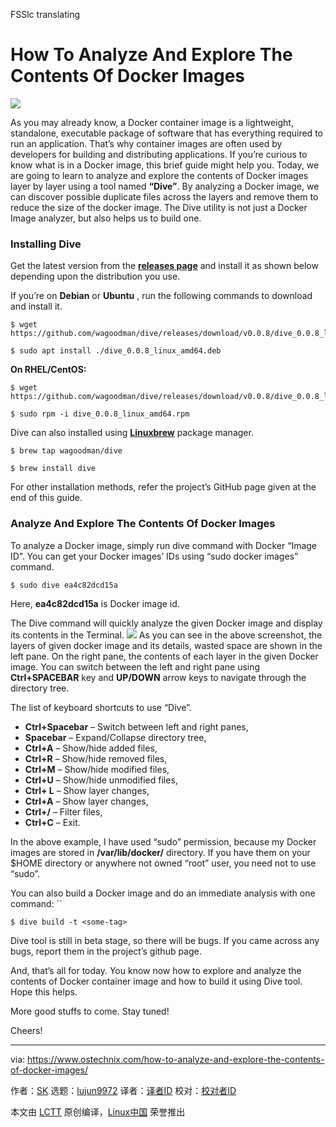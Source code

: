 FSSlc translating

How To Analyze And Explore The Contents Of Docker Images
======
![](https://www.ostechnix.com/wp-content/uploads/2018/10/dive-tool-720x340.png)

As you may already know, a Docker container image is a lightweight, standalone, executable package of software that has everything required to run an application. That’s why container images are often used by developers for building and distributing applications. If you’re curious to know what is in a Docker image, this brief guide might help you. Today, we are going to learn to analyze and explore the contents of Docker images layer by layer using a tool named **“Dive”**. By analyzing a Docker image, we can discover possible duplicate files across the layers and remove them to reduce the size of the docker image. The Dive utility is not just a Docker Image analyzer, but also helps us to build one.

### Installing Dive

Get the latest version from the [**releases page**][1] and install it as shown below depending upon the distribution you use.

If you’re on **Debian** or **Ubuntu** , run the following commands to download and install it.

```
$ wget https://github.com/wagoodman/dive/releases/download/v0.0.8/dive_0.0.8_linux_amd64.deb

$ sudo apt install ./dive_0.0.8_linux_amd64.deb
```

**On RHEL/CentOS:**

```
$ wget https://github.com/wagoodman/dive/releases/download/v0.0.8/dive_0.0.8_linux_amd64.rpm

$ sudo rpm -i dive_0.0.8_linux_amd64.rpm
```

Dive can also installed using [**Linuxbrew**][2] package manager.

```
$ brew tap wagoodman/dive

$ brew install dive
```

For other installation methods, refer the project’s GitHub page given at the end of this guide.

### Analyze And Explore The Contents Of Docker Images

To analyze a Docker image, simply run dive command with Docker “Image ID”. You can get your Docker images’ IDs using “sudo docker images” command.

```
$ sudo dive ea4c82dcd15a
```

Here, **ea4c82dcd15a** is Docker image id.

The Dive command will quickly analyze the given Docker image and display its contents in the Terminal.
![](https://www.ostechnix.com/wp-content/uploads/2018/10/Dive-1.png)
As you can see in the above screenshot, the layers of given docker image and its details, wasted space are shown in the left pane. On the right pane, the contents of each layer in the given Docker image. You can switch between the left and right pane using **Ctrl+SPACEBAR** key and **UP/DOWN** arrow keys to navigate through the directory tree.

The list of keyboard shortcuts to use “Dive”.

  * **Ctrl+Spacebar** – Switch between left and right panes,
  * **Spacebar** – Expand/Collapse directory tree,
  * **Ctrl+A** – Show/hide added files,
  * **Ctrl+R** – Show/hide removed files,
  * **Ctrl+M** – Show/hide modified files,
  * **Ctrl+U** – Show/hide unmodified files,
  * **Ctrl+ L** – Show layer changes,
  * **Ctrl+A** – Show layer changes,
  * **Ctrl+/** – Filter files,
  * **Ctrl+C** – Exit.



In the above example, I have used “sudo” permission, because my Docker images are stored in **/var/lib/docker/** directory. If you have them on your $HOME directory or anywhere not owned “root” user, you need not to use “sudo”.

You can also build a Docker image and do an immediate analysis with one command: ``

```
$ dive build -t <some-tag>
```

Dive tool is still in beta stage, so there will be bugs. If you came across any bugs, report them in the project’s github page.

And, that’s all for today. You know now how to explore and analyze the contents of Docker container image and how to build it using Dive tool. Hope this helps.

More good stuffs to come. Stay tuned!

Cheers!



--------------------------------------------------------------------------------

via: https://www.ostechnix.com/how-to-analyze-and-explore-the-contents-of-docker-images/

作者：[SK][a]
选题：[lujun9972][b]
译者：[译者ID](https://github.com/译者ID)
校对：[校对者ID](https://github.com/校对者ID)

本文由 [LCTT](https://github.com/LCTT/TranslateProject) 原创编译，[Linux中国](https://linux.cn/) 荣誉推出

[a]: https://www.ostechnix.com/author/sk/
[b]: https://github.com/lujun9972
[1]: https://github.com/wagoodman/dive/releases
[2]: https://www.ostechnix.com/linuxbrew-common-package-manager-linux-mac-os-x/
